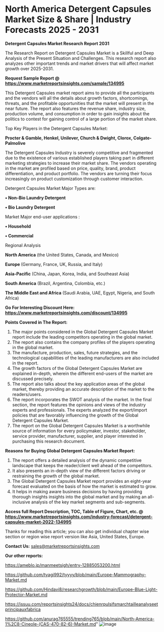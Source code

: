 # North America Detergent Capsules Market Size & Share | Industry Forecasts 2025 - 2031

<strong>Detergent Capsules Market Research Report 2031</strong>

The Research Report on Detergent Capsules Market is a Skillful and Deep Analysis of the Present Situation and Challenges. This research report also analyzes other important trends and market drivers that will affect market growth over 2025-2031.

<strong>Request Sample Report @ <a href=https://www.marketreportsinsights.com/sample/134995>https://www.marketreportsinsights.com/sample/134995</a></strong>

This Detergent Capsules market report aims to provide all the participants and the vendors will all the details about growth factors, shortcomings, threats, and the profitable opportunities that the market will present in the near future. The report also features the revenue share, industry size, production volume, and consumption in order to gain insights about the politics to contest for gaining control of a large portion of the market share.

Top Key Players in the Detergent Capsules Market:

<strong>Procter & Gamble, Henkel, Unilever, Church & Dwight, Clorox, Colgate-Palmolive</strong>

The Detergent Capsules Industry is severely competitive and fragmented due to the existence of various established players taking part in different marketing strategies to increase their market share. The vendors operating in the market are profiled based on price, quality, brand, product differentiation, and product portfolio. The vendors are turning their focus increasingly on product customization through customer interaction.

Detergent Capsules Market Major Types are:

<strong>• Non-Bio Laundry Detergent

• Bio Laundry Detergent</strong>

Market Major end-user applications :

<strong>• Household

• Commercial</strong>

Regional Analysis

</u><strong><b>North America</b></strong> (the United States, Canada, and Mexico)

<strong><b>Europe </b></strong>(Germany, France, UK, Russia, and Italy)

<strong><b>Asia-Pacific</b></strong> (China, Japan, Korea, India, and Southeast Asia)

<strong><b>South America</b></strong> (Brazil, Argentina, Colombia, etc.)

<strong><b>The Middle East and Africa</b></strong> (Saudi Arabia, UAE, Egypt, Nigeria, and South Africa)

<strong>Go For Interesting Discount Here: <a href=https://www.marketreportsinsights.com/discount/134995>https://www.marketreportsinsights.com/discount/134995</a></strong>

<strong>Points Covered in The Report:</strong>
<ol>
  <li>The major points considered in the Global Detergent Capsules Market report include the leading competitors operating in the global market.</li>
  <li>The report also contains the company profiles of the players operating in the global market.</li>
  <li>The manufacture, production, sales, future strategies, and the technological capabilities of the leading manufacturers are also included in the report.</li>
  <li>The growth factors of the Global Detergent Capsules Market are explained in-depth, wherein the different end-users of the market are discussed precisely.</li>
  <li>The report also talks about the key application areas of the global market, thereby providing an accurate description of the market to the readers/users.</li>
  <li>The report incorporates the SWOT analysis of the market. In the final section, the report features the opinions and views of the industry experts and professionals. The experts analyzed the export/import policies that are favorably influencing the growth of the Global Detergent Capsules Market.</li>
  <li>The report on the Global Detergent Capsules Market is a worthwhile source of information for every policymaker, investor, stakeholder, service provider, manufacturer, supplier, and player interested in purchasing this research document.</li>
</ol>
<strong>Reasons for Buying Global Detergent Capsules Market Report:</strong>

<ol>
  <li>The report offers a detailed analysis of the dynamic competitive landscape that keeps the reader/client well ahead of the competitors.</li>
  <li>It also presents an in-depth view of the different factors driving or restraining the growth of the global market.</li>
  <li>The Global Detergent Capsules Market report provides an eight-year forecast evaluated on the basis of how the market is estimated to grow.</li>
  <li>It helps in making aware business decisions by having providing thorough insights insights into the global market and by making an all-inclusive analysis of the key market segments and sub-segments.</li>
</ol>
<strong>Access full Report Description, TOC, Table of Figure, Chart, etc. @ <a href=https://www.marketreportsinsights.com/industry-forecast/detergent-capsules-market-2022-134995>https://www.marketreportsinsights.com/industry-forecast/detergent-capsules-market-2022-134995</a></strong>


Thanks for reading this article; you can also get individual chapter wise section or region wise report version like Asia, United States, Europe.

<strong>Contact Us:</strong>
sales@marketreportsinsights.com

<strong>Our other reports:</strong>

<a href=https://ameblo.jp/manmeetsigh/entry-12885053200.html>https://ameblo.jp/manmeetsigh/entry-12885053200.html</a>

<a href=https://github.com/tyagi992/tyyyy/blob/main/Europe-Mammography-Market.md>https://github.com/tyagi992/tyyyy/blob/main/Europe-Mammography-Market.md</a>

<a href=https://github.com/Hindavi8/researchgrowth/blob/main/Europe-Blue-Light-Protector-Market.md>https://github.com/Hindavi8/researchgrowth/blob/main/Europe-Blue-Light-Protector-Market.md</a>

<a href=https://issuu.com/reportsinsights24/docs/chienrpulsifsmarchtailleanalyseetprincipauxfabrica>https://issuu.com/reportsinsights24/docs/chienrpulsifsmarchtailleanalyseetprincipauxfabrica</a>

<a href=https://github.com/anurag765555/trending765/blob/main/North-America-1%2C8-Cineole-(CAS-470-82-6)-Market.md>https://github.com/anurag765555/trending765/blob/main/North-America-1%2C8-Cineole-(CAS-470-82-6)-Market.md</a>"
![image](https://github.com/user-attachments/assets/bdf066a5-77d6-42c7-b3d2-f6912944fd80)
